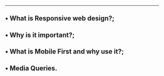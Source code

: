 ---------------------------------------------------------
• What is Responsive web design?;
---------------------------------------------------------
• Why is it important?;
---------------------------------------------------------
• What is Mobile First and why use it?;
---------------------------------------------------------
• Media Queries.
---------------------------------------------------------
